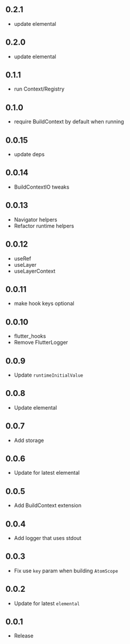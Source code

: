 ## 0.2.1

- update elemental

## 0.2.0

- update elemental

## 0.1.1

- run Context/Registry

## 0.1.0

- require BuildContext by default when running

## 0.0.15

- update deps

## 0.0.14

- BuildContextIO tweaks

## 0.0.13

- Navigator helpers
- Refactor runtime helpers

## 0.0.12

- useRef
- useLayer
- useLayerContext

## 0.0.11

- make hook keys optional

## 0.0.10

- flutter_hooks
- Remove FlutterLogger

## 0.0.9

- Update `runtimeInitialValue`

## 0.0.8

- Update elemental

## 0.0.7

- Add storage

## 0.0.6

- Update for latest elemental

## 0.0.5

- Add BuildContext extension

## 0.0.4

- Add logger that uses stdout

## 0.0.3

- Fix use `key` param when building `AtomScope`

## 0.0.2

- Update for latest `elemental`

## 0.0.1

- Release
